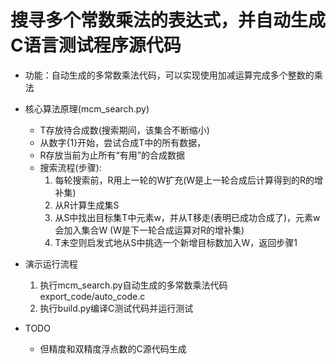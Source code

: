 
# 搜寻多个常数乘法的表达式，并自动生成C语言测试程序源代码
- 功能：自动生成的多常数乘法代码，可以实现使用加减运算完成多个整数的乘法
- 核心算法原理(mcm_search.py)
  - T存放待合成数(搜索期间，该集合不断缩小)
  - 从数字{1}开始，尝试合成T中的所有数据，
  - R存放当前为止所有“有用”的合成数据
  - 搜索流程(步骤):
    1. 每轮搜索前，R用上一轮的W扩充(W是上一轮合成后计算得到的R的增补集)
    2. 从R计算生成集S
    3. 从S中找出目标集T中元素w，并从T移走(表明已成功合成了)，元素w会加入集合W (W是下一轮合成运算对R的增补集)
    4. T未空则启发式地从S中挑选一个新增目标数加入W，返回步骤1
- 演示运行流程
  1. 执行mcm_search.py自动生成的多常数乘法代码export_code/auto_code.c
  2. 执行build.py编译C测试代码并运行测试

- TODO
  - 但精度和双精度浮点数的C源代码生成
